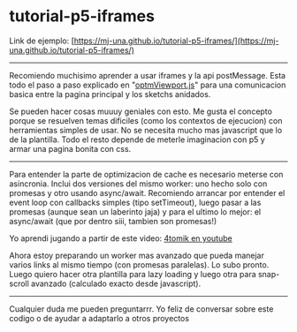 # tutorial-p5-iframes

Link de ejemplo: [https://mj-una.github.io/tutorial-p5-iframes/](https://mj-una.github.io/tutorial-p5-iframes/)

<hr>

Recomiendo muchisimo aprender a usar iframes y la api postMessage. Esta todo el paso a paso explicado en "[optmViewport.js](https://github.com/mj-una/tutorial-p5-iframes/blob/main/optmViewport.js)" para una comunicacion basica entre la pagina principal y los sketchs anidados.

Se pueden hacer cosas muuuy geniales con esto. Me gusta el concepto porque se resuelven temas dificiles (como los contextos de ejecucion) con herramientas simples de usar. No se necesita mucho mas javascript que lo de la plantilla. Todo el resto depende de meterle imaginacion con p5 y armar una pagina bonita con css. 

<hr>

Para entender la parte de optimizacion de cache es necesario meterse con asincronia. Inclui dos versiones del mismo worker: uno hecho solo con promesas y otro usando async/await. Recomiendo arrancar por entender el event loop con callbacks simples (tipo setTimeout), luego pasar a las promesas (aunque sean un laberinto jaja) y para el ultimo lo mejor: el async/await (que por dentro siii, tambien son promesas!)

Yo aprendi jugando a partir de este video: [4tomik en youtube](https://youtu.be/dX2lThXc0p4?si=pHalDVe4enRAyWpg)

Ahora estoy preparando un worker mas avanzado que pueda manejar varios links al mismo tiempo (con promesas paralelas). Lo subo pronto. Luego quiero hacer otra plantilla para lazy loading y luego otra para snap-scroll avanzado (calculado exacto desde javascript).

<hr>

Cualquier duda me pueden preguntarrr. Yo feliz de conversar sobre este codigo o de ayudar a adaptarlo a otros proyectos